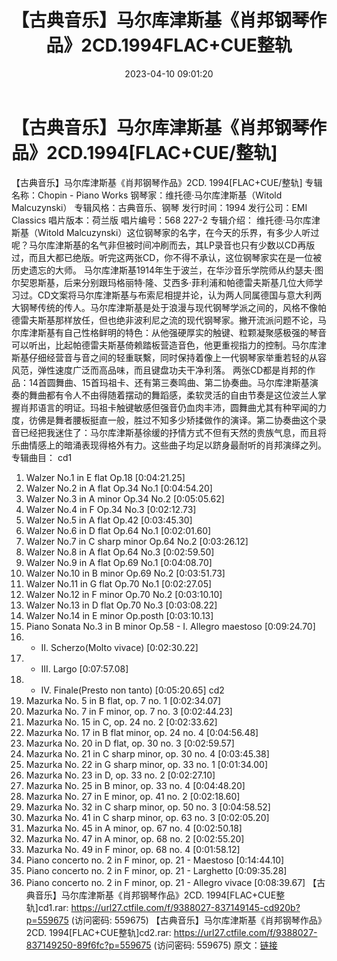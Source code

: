 ﻿---
title: 【古典音乐】马尔库津斯基《肖邦钢琴作品》2CD.1994FLAC+CUE整轨
date: 2023-04-10 09:01:20
categories: 古典音乐、新世纪、纯音雅乐
tags: 纯音雅乐
---
# 【古典音乐】马尔库津斯基《肖邦钢琴作品》2CD.1994[FLAC+CUE/整轨]

【古典音乐】马尔库津斯基《肖邦钢琴作品》2CD.
1994[FLAC+CUE/整轨]
专辑名称：Chopin - Piano Works
钢琴家：维托德·马尔库津斯基（Witold Malcuzynski）
专辑风格：古典音乐、钢琴
发行时间：1994
发行公司：EMI Classics
唱片版本：荷兰版
唱片编号：568 227-2
专辑介绍：
维托德·马尔库津斯基（Witold
Malcuzynski）这位钢琴家的名字，在今天的乐界，有多少人听过呢？马尔库津斯基的名气非但被时间冲刷而去，其LP录音也只有少数以CD再版过，而且大都已绝版。听完这两张CD，你不得不承认，这位钢琴家实在是一位被历史遗忘的大师。
马尔库津斯基1914年生于波兰，在华沙音乐学院师从约瑟夫·图尔契恩斯基，后来分别跟玛格丽特·隆、艾西多·菲利浦和帕德雷夫斯基几位大师学习过。CD文案将马尔库津斯基与布索尼相提并论，认为两人同属德国与意大利两大钢琴传统的传人。马尔库津斯基是处于浪漫与现代钢琴学派之间的，风格不像帕德雷夫斯基那样放任，但也绝非波利尼之流的现代钢琴家。撇开流派问题不论，马尔库津斯基有自己性格鲜明的特色：从他强硬厚实的触键、粒颗凝聚感极强的琴音可以听出，比起帕德雷夫斯基倚赖踏板营造音色，他更重视指力的控制。马尔库津斯基仔细经营音与音之间的轻重联繫，同时保持着像上一代钢琴家举重若轻的从容风范，弹性速度广泛而高品味，而且键盘功夫干净利落。
两张CD都是肖邦的作品：14首圆舞曲、15首玛祖卡、还有第三奏鸣曲、第二协奏曲。马尔库津斯基演奏的舞曲都有令人不由得随着摆动的舞蹈感，柔软灵活的自由节奏是这位波兰人掌握肖邦语言的明证。玛祖卡触键敏感但强音仍血肉丰沛，圆舞曲尤其有种罕闻的力度，彷佛是舞者腰板挺直一般，胜过不知多少矫揉做作的演译。第二协奏曲这个录音已经把我迷住了：马尔库津斯基徐缓的抒情方式不但有天然的贵族气息，而且将乐曲情感上的暗涌表现得格外有力。这些曲子均足以跻身最耐听的肖邦演绎之列。
专辑曲目：
cd1
01. Walzer No.1 in E flat Op.18 [0:04:21.25]
02. Walzer No.2 in A flat Op.34 No.1 [0:04:54.20]
03. Walzer No.3 in A minor Op.34 No.2 [0:05:05.62]
04. Walzer No.4 in F Op.34 No.3 [0:02:12.73]
05. Walzer No.5 in A flat Op.42 [0:03:45.30]
06. Walzer No.6 in D flat Op.64 No.1 [0:02:01.60]
07. Walzer No.7 in C sharp minor Op.64 No.2 [0:03:26.12]
08. Walzer No.8 in A flat Op.64 No.3 [0:02:59.50]
09. Walzer No.9 in A flat Op.69 No.1 [0:04:08.70]
10. Walzer No.10 in B minor Op.69 No.2 [0:03:51.73]
11. Walzer No.11 in G flat Op.70 No.1 [0:02:27.05]
12. Walzer No.12 in F minor Op.70 No.2 [0:03:10.10]
13. Walzer No.13 in D flat Op.70 No.3 [0:03:08.22]
14. Walzer No.14 in E minor Op.posth [0:03:10.13]
15. Piano Sonata No.3 in B minor Op.58 - I. Allegro maestoso
[0:09:24.70]
16. - II. Scherzo(Molto vivace) [0:02:30.22]
17. - III. Largo [0:07:57.08]
18. - IV. Finale(Presto non tanto) [0:05:20.65]
cd2
01. Mazurka No. 5 in B flat, op. 7 no. 1 [0:02:34.07]
02. Mazurka No. 7 in F minor, op. 7 no. 3 [0:02:44.23]
03. Mazurka No. 15 in C, op. 24 no. 2 [0:02:33.62]
04. Mazurka No. 17 in B flat minor, op. 24 no. 4
[0:04:56.48]
05. Mazurka No. 20 in D flat, op. 30 no. 3 [0:02:59.57]
06. Mazurka No. 21 in C sharp minor, op. 30 no. 4
[0:03:45.38]
07. Mazurka No. 22 in G sharp minor, op. 33 no. 1
[0:01:34.00]
08. Mazurka No. 23 in D, op. 33 no. 2 [0:02:27.10]
09. Mazurka No. 25 in B minor, op. 33 no. 4 [0:04:48.20]
10. Mazurka No. 27 in E minor, op. 41 no. 2 [0:02:18.60]
11. Mazurka No. 32 in C sharp minor, op. 50 no. 3
[0:04:58.52]
12. Mazurka No. 41 in C sharp minor, op. 63 no. 3
[0:02:05.20]
13. Mazurka No. 45 in A minor, op. 67 no. 4 [0:02:50.18]
14. Mazurka No. 47 in A minor, op. 68 no. 2 [0:02:55.20]
15. Mazurka No. 49 in F minor, op. 68 no. 4 [0:01:58.12]
16. Piano concerto no. 2 in F minor, op. 21 - Maestoso
[0:14:44.10]
17. Piano concerto no. 2 in F minor, op. 21 - Larghetto
[0:09:35.28]
18. Piano concerto no. 2 in F minor, op. 21 - Allegro vivace
[0:08:39.67]
【古典音乐】马尔库津斯基《肖邦钢琴作品》2CD. 1994[FLAC+CUE整轨]cd1.rar: https://url27.ctfile.com/f/9388027-837149145-cd920b?p=559675
(访问密码: 559675)
【古典音乐】马尔库津斯基《肖邦钢琴作品》2CD. 1994[FLAC+CUE整轨]cd2.rar: https://url27.ctfile.com/f/9388027-837149250-89f6fc?p=559675
(访问密码: 559675)
原文：[链接](https://blog.sina.com.cn/s/blog_1647c7e76010311dn.html)